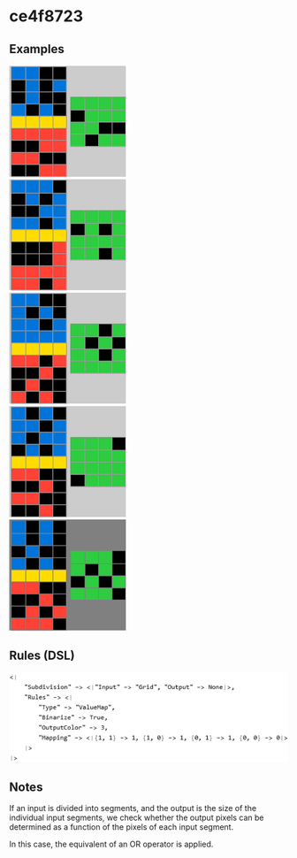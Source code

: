 # ce4f8723

## Examples

![ARC examples for ce4f8723](examples.png?raw=true)

## Rules (DSL)

![DSL rules for ce4f8723](rules.png?raw=true)

## Notes
If an input is divided into segments, and the output is the size of the individual input segments, we check whether the output pixels can be determined as a function of the pixels of each input segment.

In this case, the equivalent of an OR operator is applied.
